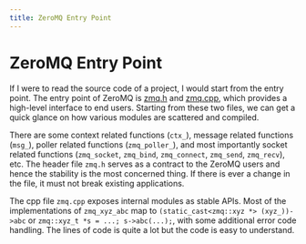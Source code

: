 ```yaml
---
title: ZeroMQ Entry Point
---
```


# ZeroMQ Entry Point

If I were to read the source code of a project, I would start from the entry point. The entry point of ZeroMQ is [zmq.h](https://github.com/zeromq/libzmq/blob/master/include/zmq.h) and [zmq.cpp](https://github.com/zeromq/libzmq/blob/master/src/zmq.cpp), which provides a high-level interface to end users. Starting from these two files, we can get a quick glance on how various modules are scattered and compiled.

There are some context related functions (`ctx_`), message related functions (`msg_`), poller related functions (`zmq_poller_`), and most importantly socket related functions (`zmq_socket`, `zmq_bind`, `zmq_connect`, `zmq_send`, `zmq_recv`), etc. The header file `zmq.h` serves as a contract to the ZeroMQ users and hence the stability is the most concerned thing. If there is ever a change in the file, it must not break existing applications.

The cpp file `zmq.cpp` exposes internal modules as stable APIs. Most of the implementations of `zmq_xyz_abc` map to `(static_cast<zmq::xyz *> (xyz_))->abc` or `zmq::xyz_t *s = ...; s->abc(...);`, with some additional error code handling. The lines of code is quite a lot but the code is easy to understand.
